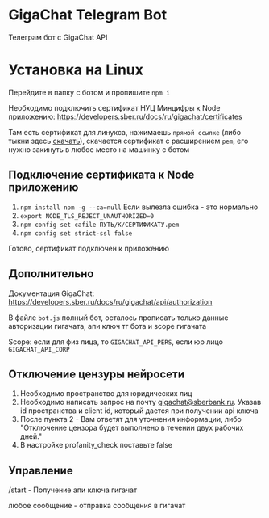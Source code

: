 # GigaChat Telegram Bot

Телеграм бот с GigaChat API 

# Установка на Linux

Перейдите в папку с ботом и пропишите `npm i`

Необходимо подключить сертификат НУЦ Минцифры к Node приложению: https://developers.sber.ru/docs/ru/gigachat/certificates

Там есть сертификат для линукса, нажимаешь `прямой ссылке` (либо тыкни здесь [скачать](https://gu-st.ru/content/Other/doc/russiantrustedca.pem)), скачается сертификат с расширением `pem`, его нужно закинуть в любое место на машинку с ботом

## Подключение сертификата к Node приложению 

1. `npm install npm -g --ca=null` Если вылезла ошибка - это нормально
2. `export NODE_TLS_REJECT_UNAUTHORIZED=0`
3. `npm config set cafile ПУТЬ/К/СЕРТИФИКАТУ.pem`
4. `npm config set strict-ssl false`

Готово, сертификат подключен к приложению

## Дополнительно

Документация GigaChat: https://developers.sber.ru/docs/ru/gigachat/api/authorization

В файле `bot.js` полный бот, осталось прописать только данные авторизации гигачата, апи ключ тг бота и scope гигачата

Scope: если для физ лица, то `GIGACHAT_API_PERS`, если юр лицо `GIGACHAT_API_CORP`

## Отключение цензуры нейросети

1. Необходимо пространство для юридических лиц
2. Необходимо написать запрос на почту gigachat@sberbank.ru. Указав id пространства и client id, который дается при получении api ключа
3. После пункта 2 - Вам ответят для уточнения информации, либо "Отключение цензора будет выполнено в течении двух рабочих дней." 
4. В настройке profanity_check поставьте false

## Управление
/start - Получение апи ключа гигачат

любое сообщение - отправка сообщения в гигачат
